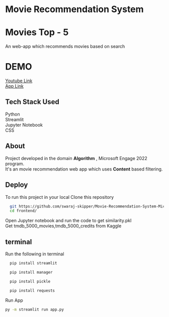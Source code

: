 # Movie Recommendation System
# Movies Top - 5
An web-app which recommends movies based on search
# DEMO
[Youtube Link](https://studio.youtube.com/video/uQqW3SjQ8fc/edit)<br/>
[App Link](https://recommend5.herokuapp.com/)<br/>
## Tech Stack Used
Python<br/>
Streamlit<br/>
Jupyter Notebook<br/>
CSS<br/>
## About
Project developed in the domain **Algorithm** , Microsoft Engage 2022 program.<br/>
It's an movie recommendation web app which uses **Content** based filtering.
## Deploy
To run this project in your local
Clone this repository
```bash
  git https://github.com/swaraj-skipper/Movie-Recommendation-System-Microsoft-Engage.git
  cd frontend/
```
Open Jupyter notebook and run the code to get similarity.pkl<br/>
Get tmdb_5000_movies,tmdb_5000_credits from Kaggle

## terminal
Run the following in terminal
```bash
  pip install streamlit
```
```bash
  pip install manager
```
```bash
  pip install pickle
```
```bash
  pip install requests
```

Run App
```bash
py -m streamlit run app.py
```
